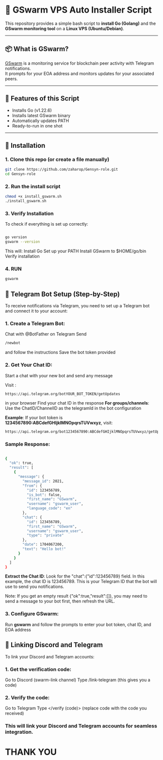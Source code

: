 # 🚀 GSwarm VPS Auto Installer Script

This repository provides a simple bash script to **install Go (Golang)** and the **GSwarm monitoring tool** on a **Linux VPS (Ubuntu/Debian)**.

---

## 📦 What is GSwarm?

[GSwarm](https://github.com/Deep-Commit/gswarm) is a monitoring service for blockchain peer activity with Telegram notifications.  
It prompts for your EOA address and monitors updates for your associated peers.

---

## 🔧 Features of this Script

- Installs Go (v1.22.6)
- Installs latest GSwarm binary
- Automatically updates PATH
- Ready-to-run in one shot

---

## 📁 Installation

### 1. Clone this repo (or create a file manually)

```bash
git clone https://github.com/zaharop/Gensyn-role.git
cd Gensyn-role

```
### 2. Run the install script

```bash
chmod +x install_gswarm.sh
./install_gswarm.sh


```
### 3. Verify Installation
 To check if everything is set up correctly:

 ```bash

go version
gswarm --version

```
This will:
Install Go
Set up your PATH
Install GSwarm to $HOME/go/bin
Verify installation

### 4. RUN 

```bash
gswarm

```
## 🤖 Telegram Bot Setup (Step-by-Step)
To receive notifications via Telegram, you need to set up a Telegram bot and connect it to your account:

### 1. Create a Telegram Bot:

Chat with @BotFather on Telegram
Send 
```bash
/newbot
```
and follow the instructions
Save the bot token provided

### 2. Get Your Chat ID:

Start a chat with your new bot and send any message

Visit :
```bash
https://api.telegram.org/botYOUR_BOT_TOKEN/getUpdates
```
in your browser
Find your chat ID in the response
**For groups/channels**: Use the ChatID/ChannelID as the telegramId in the bot configuration


**Example**: If your bot token is **1234567890:ABCdefGHIjklMNOpqrsTUVwxyz**, visit:
```bash
https://api.telegram.org/bot1234567890:ABCdefGHIjklMNOpqrsTUVwxyz/getUpdates

```
### Sample Response:

```bash

{
  "ok": true,
  "result": [
    {
      "message": {
        "message_id": 2021,
        "from": {
          "id": 123456789,
          "is_bot": false,
          "first_name": "GSwarm",
          "username": "gswarm_user",
          "language_code": "en"
        },
        "chat": {
          "id": 123456789,
          "first_name": "GSwarm",
          "username": "gswarm_user",
          "type": "private"
        },
        "date": 1704067200,
        "text": "Hello bot!"
      }
    }
  ]
}

```
**Extract the Chat ID**: Look for the "chat":{"id":123456789} field. In this example, the chat ID is 123456789. This is your Telegram ID that the bot will use to send you notifications.

Note: If you get an empty result {"ok":true,"result":[]}, you may need to send a message to your bot first, then refresh the URL.

### 3. Configure GSwarm:

Run **gswarm** and follow the prompts to enter your bot token, chat ID, and EOA address



## 🔗 Linking Discord and Telegram

To link your Discord and Telegram accounts:

### 1. Get the verification code:

Go to Discord (swarm-link channel)
Type /link-telegram (this gives you a code)

### 2. Verify the code:

Go to Telegram
Type </verify (code)> (replace code with the code you received)


### This will link your Discord and Telegram accounts for seamless integration.



#                                       THANK YOU                                              





